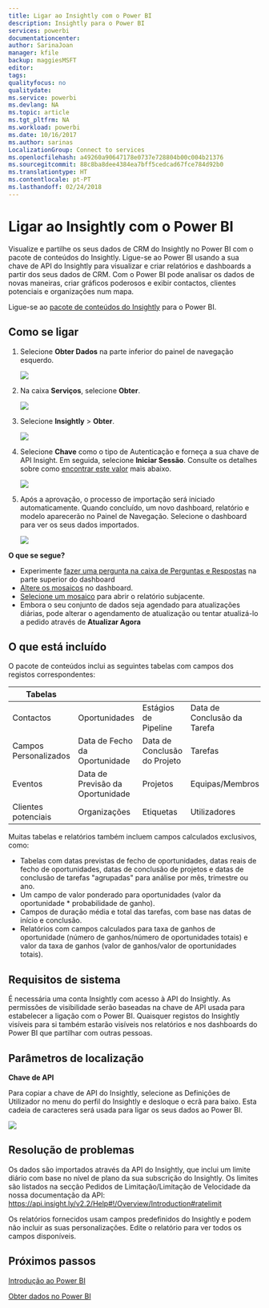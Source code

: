 ```yaml
---
title: Ligar ao Insightly com o Power BI
description: Insightly para o Power BI
services: powerbi
documentationcenter: 
author: SarinaJoan
manager: kfile
backup: maggiesMSFT
editor: 
tags: 
qualityfocus: no
qualitydate: 
ms.service: powerbi
ms.devlang: NA
ms.topic: article
ms.tgt_pltfrm: NA
ms.workload: powerbi
ms.date: 10/16/2017
ms.author: sarinas
LocalizationGroup: Connect to services
ms.openlocfilehash: a49260a90647178e0737e728804b00c004b21376
ms.sourcegitcommit: 88c8ba8dee4384ea7bff5cedcad67fce784d92b0
ms.translationtype: HT
ms.contentlocale: pt-PT
ms.lasthandoff: 02/24/2018
---
```

# <a name="connect-to-insightly-with-power-bi"></a>Ligar ao Insightly com o Power BI
Visualize e partilhe os seus dados de CRM do Insightly no Power BI com o pacote de conteúdos do Insightly. Ligue-se ao Power BI usando a sua chave de API do Insightly para visualizar e criar relatórios e dashboards a partir dos seus dados de CRM. Com o Power BI pode analisar os dados de novas maneiras, criar gráficos poderosos e exibir contactos, clientes potenciais e organizações num mapa.

Ligue-se ao [pacote de conteúdos do Insightly](https://app.powerbi.com/getdata/services/insightly) para o Power BI.

## <a name="how-to-connect"></a>Como se ligar
1. Selecione **Obter Dados** na parte inferior do painel de navegação esquerdo.
   
   ![](media/service-connect-to-insightly/getdata.png)
2. Na caixa **Serviços**, selecione **Obter**.
   
   ![](media/service-connect-to-insightly/services.png)
3. Selecione **Insightly** \>  **Obter**.
   
   ![](media/service-connect-to-insightly/insightly.png)
4. Selecione **Chave** como o tipo de Autenticação e forneça a sua chave de API Insight. Em seguida, selecione **Iniciar Sessão**. Consulte os detalhes sobre como [encontrar este valor](#FindingParams) mais abaixo.
   
   ![](media/service-connect-to-insightly/creds.png)
5. Após a aprovação, o processo de importação será iniciado automaticamente. Quando concluído, um novo dashboard, relatório e modelo aparecerão no Painel de Navegação. Selecione o dashboard para ver os seus dados importados.
   
     ![](media/service-connect-to-insightly/dashboard.png)

**O que se segue?**

* Experimente [fazer uma pergunta na caixa de Perguntas e Respostas](power-bi-q-and-a.md) na parte superior do dashboard
* [Altere os mosaicos](service-dashboard-edit-tile.md) no dashboard.
* [Selecione um mosaico](service-dashboard-tiles.md) para abrir o relatório subjacente.
* Embora o seu conjunto de dados seja agendado para atualizações diárias, pode alterar o agendamento de atualização ou tentar atualizá-lo a pedido através de **Atualizar Agora**

## <a name="whats-included"></a>O que está incluído
O pacote de conteúdos inclui as seguintes tabelas com campos dos registos correspondentes:

| Tabelas |  |  |  |
| --- | --- | --- | --- |
| Contactos |Oportunidades |Estágios de Pipeline |Data de Conclusão da Tarefa |
| Campos Personalizados |Data de Fecho da Oportunidade |Data de Conclusão do Projeto |Tarefas |
| Eventos |Data de Previsão da Oportunidade |Projetos |Equipas/Membros |
| Clientes potenciais |Organizações |Etiquetas |Utilizadores |

Muitas tabelas e relatórios também incluem campos calculados exclusivos, como:  

* Tabelas com datas previstas de fecho de oportunidades, datas reais de fecho de oportunidades, datas de conclusão de projetos e datas de conclusão de tarefas "agrupadas" para análise por mês, trimestre ou ano.  
* Um campo de valor ponderado para oportunidades (valor da oportunidade * probabilidade de ganho).  
* Campos de duração média e total das tarefas, com base nas datas de início e conclusão.  
* Relatórios com campos calculados para taxa de ganhos de oportunidade (número de ganhos/número de oportunidades totais) e valor da taxa de ganhos (valor de ganhos/valor de oportunidades totais).  

## <a name="system-requirements"></a>Requisitos de sistema
É necessária uma conta Insightly com acesso à API do Insightly. As permissões de visibilidade serão baseadas na chave de API usada para estabelecer a ligação com o Power BI. Quaisquer registos do Insightly visíveis para si também estarão visíveis nos relatórios e nos dashboards do Power BI que partilhar com outras pessoas.

<a name="FindingParams"></a>

## <a name="finding-parameters"></a>Parâmetros de localização
**Chave de API**

Para copiar a chave de API do Insightly, selecione as Definições de Utilizador no menu do perfil do Insightly e desloque o ecrã para baixo. Esta cadeia de caracteres será usada para ligar os seus dados ao Power BI.

![](media/service-connect-to-insightly/findapi.png)

## <a name="troubleshooting"></a>Resolução de problemas
Os dados são importados através da API do Insightly, que inclui um limite diário com base no nível de plano da sua subscrição do Insightly. Os limites são listados na secção Pedidos de Limitação/Limitação de Velocidade da nossa documentação da API: https://api.insight.ly/v2.2/Help#!/Overview/Introduction#ratelimit

Os relatórios fornecidos usam campos predefinidos do Insightly e podem não incluir as suas personalizações. Edite o relatório para ver todos os campos disponíveis.

## <a name="next-steps"></a>Próximos passos
[Introdução ao Power BI](service-get-started.md)

[Obter dados no Power BI](service-get-data.md)

